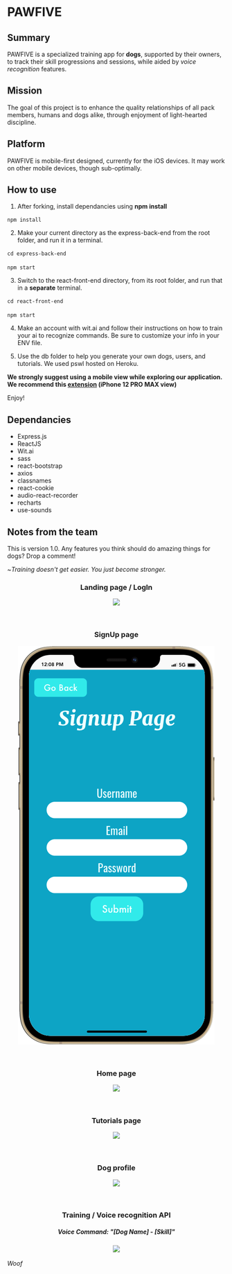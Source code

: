 # PAWFIVE
## Summary
PAWFIVE is a specialized training app for **dogs**, supported by their owners, to track their skill progressions and sessions, while aided by *voice recognition* features. 

## Mission
 The goal of this project is to enhance the quality relationships of all pack members, humans and dogs alike, through enjoyment of light-hearted discipline. 

## Platform
 PAWFIVE is mobile-first designed, currently for the iOS devices. It may work on other mobile devices, though sub-optimally.

## How to use
1. After forking, install dependancies using **npm install**
```
npm install
```
2. Make your current directory as the express-back-end from the root folder, and run it in a terminal.
```
cd express-back-end

npm start
```
3. Switch to the react-front-end directory, from its root folder, and run that in a **separate** terminal.
```
cd react-front-end

npm start
```
4. Make an account with wit.ai and follow their instructions on how to train your ai to recognize commands. Be sure to customize your info in your ENV file.

5. Use the db folder to help you generate your own dogs, users, and tutorials. We used pswl hosted on Heroku.

**We strongly suggest using a mobile view while exploring our application. We recommend this [extension](https://chrome.google.com/webstore/detail/mobile-simulator-responsi/ckejmhbmlajgoklhgbapkiccekfoccmk) (iPhone 12 PRO MAX view)**

Enjoy!

## Dependancies
- Express.js
- ReactJS
- Wit.ai
- sass
- react-bootstrap
- axios
- classnames
- react-cookie
- audio-react-recorder
- recharts
- use-sounds

## Notes from the team
This is version 1.0. Any features you think should do amazing things for dogs? Drop a comment!





~*Training doesn't get easier. You just become stronger.*

<h3 align="center">Landing page / LogIn</h3>
<p align="center">
 <img src="https://github.com/Matt-Chisholm/Paw-Five/blob/master/docs/readme.md/landing.gif?raw=true" />
</p>
<br>
<h3 align="center">SignUp page</h3>
<p align="center">
 <img src="https://github.com/Matt-Chisholm/Paw-Five/blob/master/docs/readme.md/signup.png?raw=true" />
</p>
<br>
<h3 align="center">Home page</h3>
<p align="center">
 <img src="https://github.com/Matt-Chisholm/Paw-Five/blob/master/docs/readme.md/home.gif?raw=true" />
</p>
<br>
<h3 align="center">Tutorials page</h3>
<p align="center">
 <img src="https://github.com/Matt-Chisholm/Paw-Five/blob/master/docs/readme.md/tutorials.gif?raw=true" />
</p>
<br>
<h3 align="center">Dog profile</h3>
<p align="center">
 <img src="https://github.com/Matt-Chisholm/Paw-Five/blob/master/docs/readme.md/dogs_list.gif?raw=true" />
</p>
<br>
<h3 align="center">Training / Voice recognition API</h3>
<h5 align="center">Voice Command: "[Dog Name] - [Skill]"</h5>
<p align="center">
 <img src="https://github.com/Matt-Chisholm/Paw-Five/blob/master/docs/readme.md/training.gif?raw=true" />
</p>

*Woof*
